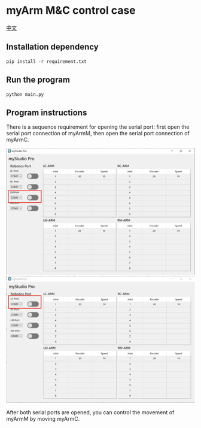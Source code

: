 # myArm M&C control case

[中文](./README_ZH.md)

## Installation dependency

```shell
pip install -r requirement.txt
```

## Run the program

```shell
python main.py
```

## Program instructions

There is a sequence requirement for opening the serial port: first open the serial port connection of myArmM, then open the serial port connection of myArmC.

![img1](./resources/app_1.png)
![img2](./resources/app_2.png)

After both serial ports are opened, you can control the movement of myArmM by moving myArmC.